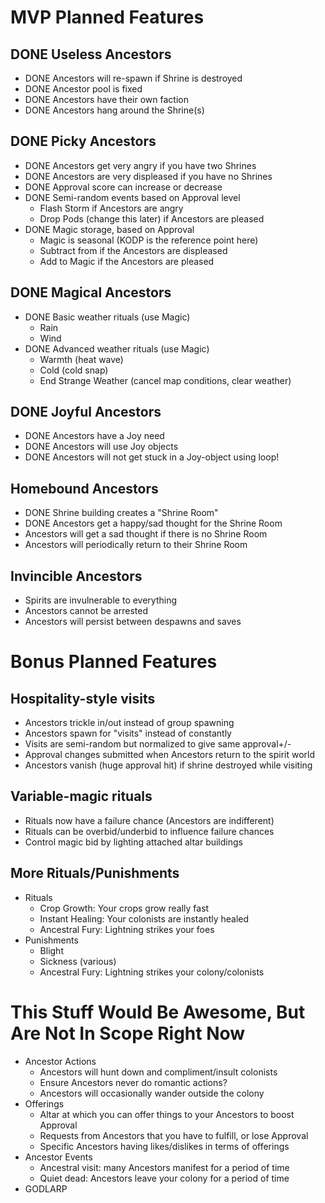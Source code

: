 # MVP Planned Features

## DONE Useless Ancestors
+ DONE Ancestors will re-spawn if Shrine is destroyed
+ DONE Ancestor pool is fixed
+ DONE Ancestors have their own faction
+ DONE Ancestors hang around the Shrine(s)

## DONE Picky Ancestors
+ DONE Ancestors get very angry if you have two Shrines
+ DONE Ancestors are very displeased if you have no Shrines
+ DONE Approval score can increase or decrease
+ DONE Semi-random events based on Approval level
  + Flash Storm if Ancestors are angry
  + Drop Pods (change this later) if Ancestors are pleased
+ DONE Magic storage, based on Approval
  + Magic is seasonal (KODP is the reference point here)
  + Subtract from if the Ancestors are displeased
  + Add to Magic if the Ancestors are pleased

## DONE Magical Ancestors
+ DONE Basic weather rituals (use Magic)
  + Rain
  + Wind
+ DONE Advanced weather rituals (use Magic)
  + Warmth (heat wave)
  + Cold (cold snap)
  + End Strange Weather (cancel map conditions, clear weather)

## DONE Joyful Ancestors
+ DONE Ancestors have a Joy need
+ DONE Ancestors will use Joy objects
+ DONE Ancestors will not get stuck in a Joy-object using loop!

## Homebound Ancestors
+ DONE Shrine building creates a "Shrine Room"
+ DONE Ancestors get a happy/sad thought for the Shrine Room
+ Ancestors will get a sad thought if there is no Shrine Room
+ Ancestors will periodically return to their Shrine Room

## Invincible Ancestors
+ Spirits are invulnerable to everything
+ Ancestors cannot be arrested
+ Ancestors will persist between despawns and saves

# Bonus Planned Features
## Hospitality-style visits
+ Ancestors trickle in/out instead of group spawning
+ Ancestors spawn for "visits" instead of constantly
+ Visits are semi-random but normalized to give same approval+/-
+ Approval changes submitted when Ancestors return to the spirit world
+ Ancestors vanish (huge approval hit) if shrine destroyed while visiting
## Variable-magic rituals
+ Rituals now have a failure chance (Ancestors are indifferent)
+ Rituals can be overbid/underbid to influence failure chances
+ Control magic bid by lighting attached altar buildings
## More Rituals/Punishments
+ Rituals
  + Crop Growth: Your crops grow really fast
  + Instant Healing: Your colonists are instantly healed
  + Ancestral Fury: Lightning strikes your foes
+ Punishments
  + Blight
  + Sickness (various)
  + Ancestral Fury: Lightning strikes your colony/colonists

# This Stuff Would Be Awesome, But Are Not In Scope Right Now
+ Ancestor Actions
  - Ancestors will hunt down and compliment/insult colonists
  - Ensure Ancestors never do romantic actions?
  - Ancestors will occasionally wander outside the colony
+ Offerings
  - Altar at which you can offer things to your Ancestors to boost Approval
  - Requests from Ancestors that you have to fulfill, or lose Approval
  - Specific Ancestors having likes/dislikes in terms of offerings
+ Ancestor Events
  - Ancestral visit: many Ancestors manifest for a period of time
  - Quiet dead: Ancestors leave your colony for a period of time
+ GODLARP